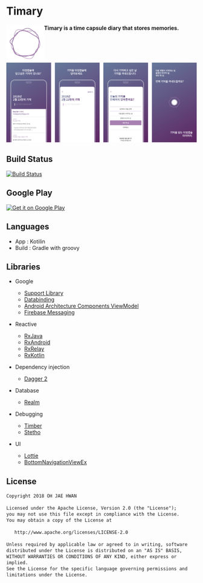 # Timary 

<img align="left" width="100" height="100" src="/art/timary-logo.png"/> **Timary is a time capsule diary that stores memories.**

![timary-screen](/art/timary-screen.png)


## Build Status
[![Build Status](https://www.bitrise.io/app/58585769a1e75152/status.svg?token=EpyIxFyZd-jtvwPIkhQvzQ&branch=release)](https://www.bitrise.io/app/58585769a1e75152)

## Google Play

<a href='https://play.google.com/store/apps/details?id=com.github.ojh102.timary'><img alt='Get it on Google Play' src='https://play.google.com/intl/en_us/badges/images/generic/en_badge_web_generic.png' height="50px"/></a>

## Languages

- App : Kotilin
- Build : Gradle with groovy

## Libraries

- Google
  - [Support Library](https://developer.android.com/topic/libraries/support-library/revisions.html)
  - [Databinding](https://developer.android.com/topic/libraries/data-binding/index.html)
  - [Android Architecture Components ViewModel](https://developer.android.com/topic/libraries/architecture/viewmodel.html)
  - [Firebase Messaging](https://firebase.google.com/docs/cloud-messaging)


- Reactive
  - [RxJava](https://github.com/ReactiveX/RxJava)
  - [RxAndroid](https://github.com/ReactiveX/RxAndroid) 
  - [RxRelay](https://github.com/JakeWharton/RxRelay)
  - [RxKotlin](https://github.com/ReactiveX/RxKotlin)

- Dependency injection 

  - [Dagger 2](http://google.github.io/dagger/)

- Database
  - [Realm](https://realm.io/)

- Debugging
  - [Timber](https://github.com/JakeWharton/timber)
  - [Stetho](https://github.com/facebook/stetho)

- UI
  - [Lottie](https://github.com/airbnb/lottie-android)
  - [BottomNavigationViewEx](https://github.com/ittianyu/BottomNavigationViewEx)


License
-------

    Copyright 2018 OH JAE HWAN
    
    Licensed under the Apache License, Version 2.0 (the "License");
    you may not use this file except in compliance with the License.
    You may obtain a copy of the License at
    
       http://www.apache.org/licenses/LICENSE-2.0
    
    Unless required by applicable law or agreed to in writing, software
    distributed under the License is distributed on an "AS IS" BASIS,
    WITHOUT WARRANTIES OR CONDITIONS OF ANY KIND, either express or implied.
    See the License for the specific language governing permissions and
    limitations under the License.
